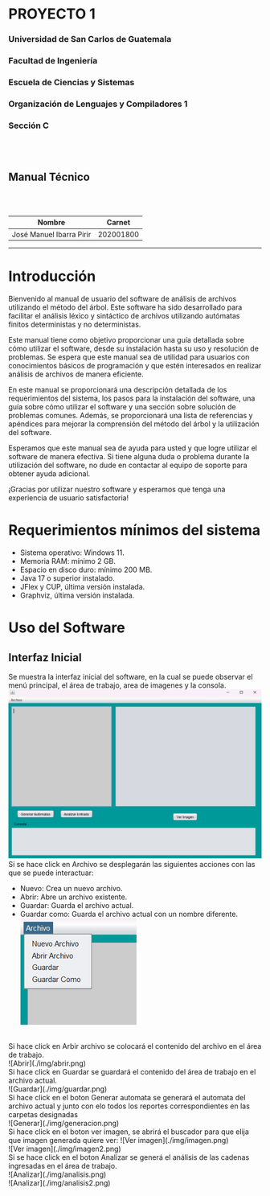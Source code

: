 # **PROYECTO 1**
### Universidad de San Carlos de Guatemala
### Facultad de Ingeniería
### Escuela de Ciencias y Sistemas
### Organización de Lenguajes y Compiladores 1
### Sección C
<br></br>

## **Manual Técnico**
<br></br>

| Nombre | Carnet | 
| --- | --- |
| José Manuel Ibarra Pirir | 202001800 |
----
# Introducción 
Bienvenido al manual de usuario del software de análisis de archivos utilizando el método del árbol. Este software ha sido desarrollado para facilitar el análisis léxico y sintáctico de archivos utilizando autómatas finitos deterministas y no deterministas.

Este manual tiene como objetivo proporcionar una guía detallada sobre cómo utilizar el software, desde su instalación hasta su uso y resolución de problemas. Se espera que este manual sea de utilidad para usuarios con conocimientos básicos de programación y que estén interesados en realizar análisis de archivos de manera eficiente.

En este manual se proporcionará una descripción detallada de los requerimientos del sistema, los pasos para la instalación del software, una guía sobre cómo utilizar el software y una sección sobre solución de problemas comunes. Además, se proporcionará una lista de referencias y apéndices para mejorar la comprensión del método del árbol y la utilización del software.

Esperamos que este manual sea de ayuda para usted y que logre utilizar el software de manera efectiva. Si tiene alguna duda o problema durante la utilización del software, no dude en contactar al equipo de soporte para obtener ayuda adicional.

¡Gracias por utilizar nuestro software y esperamos que tenga una experiencia de usuario satisfactoria!
# Requerimientos mínimos del sistema
- Sistema operativo: Windows 11.
- Memoria RAM: mínimo 2 GB.
- Espacio en disco duro: mínimo 200 MB.
- Java 17 o superior instalado.
- JFlex y CUP, última versión instalada.
- Graphviz, última versión instalada.
# Uso del Software
## Interfaz Inicial
Se muestra la interfaz inicial del software, en la cual se puede observar el menú principal, el área de trabajo, area de imagenes y la consola. <br>
![Interfaz](./img/interfaz.png)
<br>
Si se hace click en Archivo se desplegarán las siguientes acciones con las que se puede interactuar:
- Nuevo: Crea un nuevo archivo.
- Abrir: Abre un archivo existente.
- Guardar: Guarda el archivo actual.
- Guardar como: Guarda el archivo actual con un nombre diferente. <br>
![Archivo](./img/archivo.png)
<br>
Si hace click en Arbir archivo se colocará el contenido del archivo en el área de trabajo. <br>
![Abrir](./img/abrir.png)
<br>
Si hace click en Guardar se guardará el contenido del área de trabajo en el archivo actual. <br>
![Guardar](./img/guardar.png)
<br>
Si hace click en el boton Generar automata se generará el automata del archivo actual y junto con elo todos los reportes correspondientes en las carpetas designadas <br>
![Generar](./img/generacion.png)
<br>
Si hace click en el boton ver imagen, se abrirá el buscador para que elija que imagen generada quiere ver:
![Ver imagen](./img/imagen.png) <br>
![Ver imagen](./img/imagen2.png) <br>
Si se hace click en el boton Analizar se generá el análisis de las cadenas ingresadas en el área de trabajo. <br>
![Analizar](./img/analisis.png) <br>
![Analizar](./img/analisis2.png) <br>
